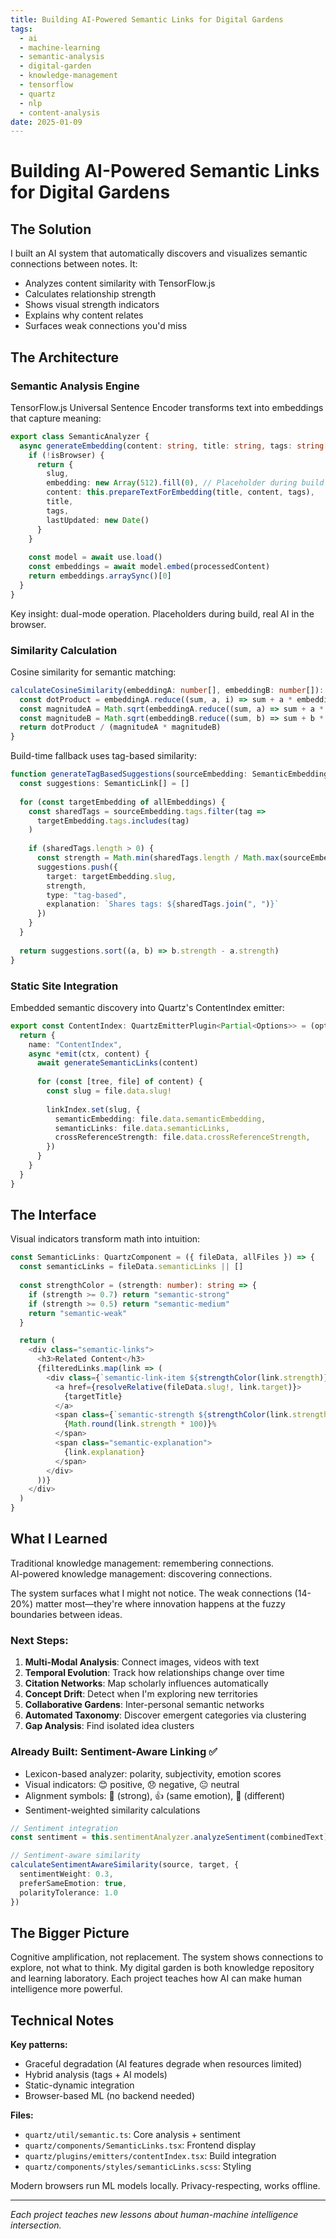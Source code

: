 ```yaml
---
title: Building AI-Powered Semantic Links for Digital Gardens
tags:
  - ai
  - machine-learning
  - semantic-analysis
  - digital-garden
  - knowledge-management
  - tensorflow
  - quartz
  - nlp
  - content-analysis
date: 2025-01-09
---
```


# Building AI-Powered Semantic Links for Digital Gardens

## The Solution

I built an AI system that automatically discovers and visualizes semantic connections between notes. It:
- Analyzes content similarity with TensorFlow.js
- Calculates relationship strength  
- Shows visual strength indicators
- Explains why content relates
- Surfaces weak connections you'd miss

## The Architecture

### Semantic Analysis Engine

TensorFlow.js Universal Sentence Encoder transforms text into embeddings that capture meaning:

```typescript
export class SemanticAnalyzer {
  async generateEmbedding(content: string, title: string, tags: string[], slug: FullSlug): Promise<SemanticEmbedding> {
    if (!isBrowser) {
      return {
        slug,
        embedding: new Array(512).fill(0), // Placeholder during build
        content: this.prepareTextForEmbedding(title, content, tags),
        title,
        tags,
        lastUpdated: new Date()
      }
    }
    
    const model = await use.load()
    const embeddings = await model.embed(processedContent)
    return embeddings.arraySync()[0]
  }
}
```

Key insight: dual-mode operation. Placeholders during build, real AI in the browser.

### Similarity Calculation

Cosine similarity for semantic matching:

```typescript
calculateCosineSimilarity(embeddingA: number[], embeddingB: number[]): number {
  const dotProduct = embeddingA.reduce((sum, a, i) => sum + a * embeddingB[i], 0)
  const magnitudeA = Math.sqrt(embeddingA.reduce((sum, a) => sum + a * a, 0))
  const magnitudeB = Math.sqrt(embeddingB.reduce((sum, b) => sum + b * b, 0))
  return dotProduct / (magnitudeA * magnitudeB)
}
```

Build-time fallback uses tag-based similarity:

```typescript
function generateTagBasedSuggestions(sourceEmbedding: SemanticEmbedding, allEmbeddings: SemanticEmbedding[]): SemanticLink[] {
  const suggestions: SemanticLink[] = []
  
  for (const targetEmbedding of allEmbeddings) {
    const sharedTags = sourceEmbedding.tags.filter(tag => 
      targetEmbedding.tags.includes(tag)
    )
    
    if (sharedTags.length > 0) {
      const strength = Math.min(sharedTags.length / Math.max(sourceEmbedding.tags.length, 1), 1.0)
      suggestions.push({
        target: targetEmbedding.slug,
        strength,
        type: "tag-based",
        explanation: `Shares tags: ${sharedTags.join(", ")}`
      })
    }
  }
  
  return suggestions.sort((a, b) => b.strength - a.strength)
}
```

### Static Site Integration

Embedded semantic discovery into Quartz's ContentIndex emitter:

```typescript
export const ContentIndex: QuartzEmitterPlugin<Partial<Options>> = (opts) => {
  return {
    name: "ContentIndex",
    async *emit(ctx, content) {
      await generateSemanticLinks(content)
      
      for (const [tree, file] of content) {
        const slug = file.data.slug!
        
        linkIndex.set(slug, {
          semanticEmbedding: file.data.semanticEmbedding,
          semanticLinks: file.data.semanticLinks,
          crossReferenceStrength: file.data.crossReferenceStrength,
        })
      }
    }
  }
}
```

## The Interface

Visual indicators transform math into intuition:

```typescript
const SemanticLinks: QuartzComponent = ({ fileData, allFiles }) => {
  const semanticLinks = fileData.semanticLinks || []
  
  const strengthColor = (strength: number): string => {
    if (strength >= 0.7) return "semantic-strong"
    if (strength >= 0.5) return "semantic-medium"  
    return "semantic-weak"
  }

  return (
    <div class="semantic-links">
      <h3>Related Content</h3>
      {filteredLinks.map(link => (
        <div class={`semantic-link-item ${strengthColor(link.strength)}`}>
          <a href={resolveRelative(fileData.slug!, link.target)}>
            {targetTitle}
          </a>
          <span class={`semantic-strength ${strengthColor(link.strength)}`}>
            {Math.round(link.strength * 100)}%
          </span>
          <span class="semantic-explanation">
            {link.explanation}
          </span>
        </div>
      ))}
    </div>
  )
}
```

## What I Learned

Traditional knowledge management: remembering connections.  
AI-powered knowledge management: discovering connections.

The system surfaces what I might not notice. The weak connections (14-20%) matter most—they're where innovation happens at the fuzzy boundaries between ideas.
### Next Steps:
1. **Multi-Modal Analysis**: Connect images, videos with text
2. **Temporal Evolution**: Track how relationships change over time
3. **Citation Networks**: Map scholarly influences automatically
4. **Concept Drift**: Detect when I'm exploring new territories
5. **Collaborative Gardens**: Inter-personal semantic networks
6. **Automated Taxonomy**: Discover emergent categories via clustering
7. **Gap Analysis**: Find isolated idea clusters

### Already Built: Sentiment-Aware Linking ✅

- Lexicon-based analyzer: polarity, subjectivity, emotion scores
- Visual indicators: 😊 positive, 😞 negative, 😐 neutral
- Alignment symbols: 🤝 (strong), 👍 (same emotion), 🔄 (different)
- Sentiment-weighted similarity calculations

```typescript
// Sentiment integration
const sentiment = this.sentimentAnalyzer.analyzeSentiment(combinedText)

// Sentiment-aware similarity
calculateSentimentAwareSimilarity(source, target, {
  sentimentWeight: 0.3,
  preferSameEmotion: true,
  polarityTolerance: 1.0
})
```

## The Bigger Picture

Cognitive amplification, not replacement. The system shows connections to explore, not what to think. My digital garden is both knowledge repository and learning laboratory. Each project teaches how AI can make human intelligence more powerful.

## Technical Notes

**Key patterns:**
- Graceful degradation (AI features degrade when resources limited)
- Hybrid analysis (tags + AI models)
- Static-dynamic integration
- Browser-based ML (no backend needed)

**Files:**
- `quartz/util/semantic.ts`: Core analysis + sentiment
- `quartz/components/SemanticLinks.tsx`: Frontend display
- `quartz/plugins/emitters/contentIndex.tsx`: Build integration
- `quartz/components/styles/semanticLinks.scss`: Styling

Modern browsers run ML models locally. Privacy-respecting, works offline.

---

*Each project teaches new lessons about human-machine intelligence intersection.*